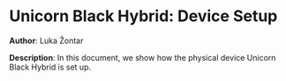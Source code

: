 # Unicorn Black Hybrid: Device Setup

**Author**: Luka Žontar

**Description**: In this document, we show how the physical device Unicorn Black Hybrid is set up. 